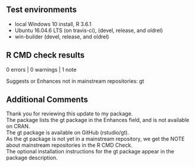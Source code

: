 ## Test environments
* local Windows 10 install, R 3.6.1
* Ubuntu 16.04.6 LTS (on travis-ci), (devel, release, and oldrel)
* win-builder (devel, release, and oldrel)

## R CMD check results

0 errors | 0 warnings | 1 note

Suggests or Enhances not in mainstream repositories:
  gt

## Additional Comments

Thank you for reviewing this update to my package.  
The package lists the gt package in the Enhances field, and is not available on CRAN.  
The gt package is available on GitHub (rstudio/gt).  
As the gt package is not yet in a mainstream repository, we get the NOTE about mainstream repositories in the R CMD Check.  
The optional installation instructions for the gt package appear in the package description.
